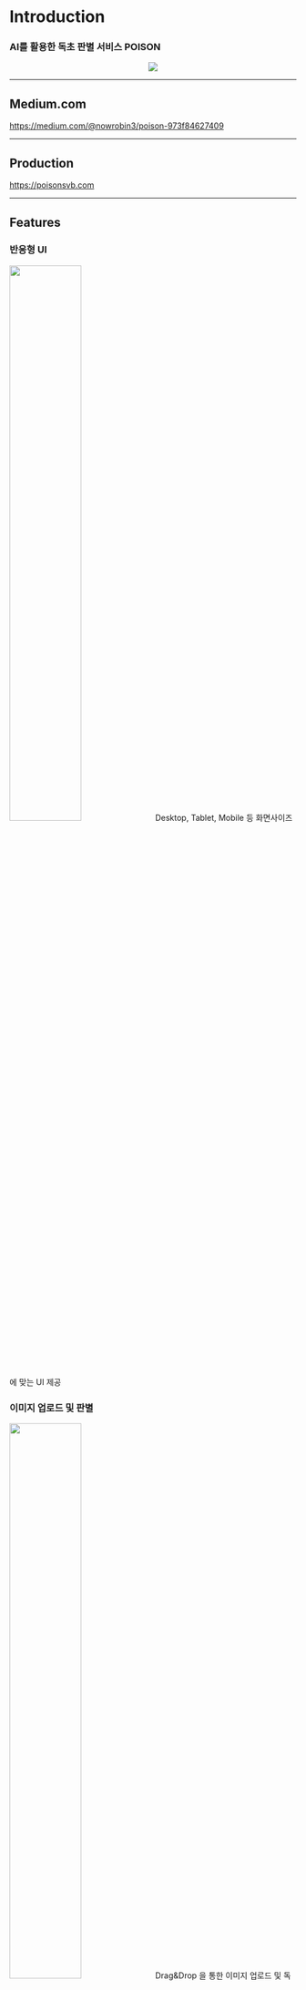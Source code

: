 # Introduction
### <p>AI를 활용한 독초 판별 서비스 POISON</p>
<div align=center>
<img src="https://user-images.githubusercontent.com/112836685/216101873-695f850c-1647-4374-b744-d76cef4f1ab3.png"/>
 
</div>

***
## Medium.com
https://medium.com/@nowrobin3/poison-973f84627409
***
## Production
https://poisonsvb.com
  
***
## Features

### 반응형 UI
<img src="https://user-images.githubusercontent.com/83197138/216485464-ba868a0a-3625-429f-8883-d47504e6a74c.gif" width="50%"/>
Desktop, Tablet, Mobile 등 화면사이즈에 맞는 UI 제공

### 이미지 업로드 및 판별
<img src="https://user-images.githubusercontent.com/83197138/216485225-5e284db3-d0c8-400d-8b18-c825fc5969c3.gif" width="50%"/>
Drag&Drop 을 통한 이미지 업로드 및 독초 판별 결과 제공

### 도감 
<img src="https://user-images.githubusercontent.com/83197138/216485419-960d34f1-04f2-4546-9843-9ca0bc5d6d35.gif" width="50%"/>
학습된 식물들의 리스트 및 식물 정보를 볼 수 있는 페이지<br/>
도감리스트 전체를 로딩하는 것이 아닌 무한스크롤을 통해 필요한 만큼의 데이터 로딩

### 검색 
<img src="https://user-images.githubusercontent.com/83197138/216485432-be9465a4-8935-4cc5-a2df-f2993e5e02fd.gif" width="50%"/>
도감에 등록된 식물을 검색할 수 있는 페이지<br/>
MongoDB Atlas Search를 통해 유사어 검색, 다중검색 지원

### 랭킹 
<img src="https://user-images.githubusercontent.com/83197138/216485444-51852996-3fa4-4e6f-a325-00fded4055b2.gif" width="50%"/>
판별 결과로 많이 조회된 순으로 랭킹을 보여주는 컴포넌트<br/>
스케쥴러를 사용하여 1시간 단위의 랭킹 제공 가능<br/>
차트를 통해 결과를 시각적으로 표현






***
## System Arcitechture
<div align =center>
<image src="https://user-images.githubusercontent.com/112836685/216496964-67b71afe-feb5-4d87-913d-ae3d83e9bd3c.png">
</div>
  
  
  
***
## Tech Stack

<div align =center>

Area| Tech Stack|
:--------:|:------------------------------:|
**Frontend** | <img src="https://img.shields.io/badge/TypeScript-3178C6.svg?style=for-the-badge&logo=TypeScript&logoColor=black"> <img src="https://img.shields.io/badge/react-61DAFB?style=for-the-badge&logo=react&logoColor=black"> <img src="https://img.shields.io/badge/ReactQuery-FF4154.svg?&style=for-the-badge&logo=ReactQuery&logoColor=white"> <img src="https://img.shields.io/badge/React Router-CA4245.svg?&style=for-the-badge&logo=reactrouter&logoColor=white"> <img src="https://img.shields.io/badge/Vite-646CFF.svg?&style=for-the-badge&logo=vite&logoColor=white"> <img src="https://img.shields.io/badge/Sass-CC6699?&style=for-the-badge&logo=Sass&logoColor=white"> <img src="https://img.shields.io/badge/Framer Motion-0055FF?&style=for-the-badge&logo=framer&logoColor=white"> <img src="https://img.shields.io/badge/Storybook-FF4785?&style=for-the-badge&logo=storybook&logoColor=white"> <img src="https://img.shields.io/badge/Mock Service Worker-FF6A33?&style=for-the-badge"> <img src="https://img.shields.io/badge/ApexChart-0682F2?&style=for-the-badge"> 
**Backend** | <img src="https://img.shields.io/badge/Django-092E20?style=for-the-badge&logo=Django&logoColor=white"> <img src="https://img.shields.io/badge/DJANGO_REST-ff1709?style=for-the-badge&logo=django&logoColor=white&color=ff1709&labelColor=gray"> <img src="https://img.shields.io/badge/RabbitMQ-FF6600?style=for-the-badge&logo=RabbitMQ&logoColor=white"> <img src="https://img.shields.io/badge/Celery-37814A?style=for-the-badge&logo=Celery&logoColor=white"> <img src="https://img.shields.io/badge/mongoDB-47A248?style=for-the-badge&logo=MongoDB&logoColor=white">  <img src="https://img.shields.io/badge/Amazon S3-569A31?style=for-the-badge&logo=Amazon S3&logoColor=white"> <img src="https://img.shields.io/badge/Redis-DC382D?style=for-the-badge&logo=Redis&logoColor=white">
**AI** | <img src="https://img.shields.io/badge/flask-000000?&style=for-the-badge&logo=flask&logoColor=white"> <img src="https://img.shields.io/badge/OpenCV-5C3EE8?style=for-the-badge&logo=OpenCV&logoColor=white"> <img src="https://img.shields.io/badge/TensorFlow-FF6F00?&style=for-the-badge&logo=TensorFlow&logoColor=white"> <img src="https://img.shields.io/badge/scikit_learn-F7931E?&style=for-the-badge&logo=scikit-learn&logoColor=white">
**DevOps** | <img src="https://img.shields.io/badge/NGINX-009639?style=for-the-badge&logo=nginx&logoColor=black"> <img src="https://img.shields.io/badge/gunicorn-499848?style=for-the-badge&logo=gunicorn&logoColor=black"> <img src="https://img.shields.io/badge/Docker-2496ED?style=for-the-badge&logo=docker&logoColor=white"> <img src="https://img.shields.io/badge/Github_Actions-2088FF?style=for-the-badge&logo=Github-Actions&logoColor=black"> <img src="https://img.shields.io/badge/Amazon_EC2-FF9900?style=for-the-badge&logo=Amazon-EC2&logoColor=black">
**Monitoring** |   <img src="https://img.shields.io/badge/Grafana-F46800?style=for-the-badge&logo=grafana&logoColor=black"> <img src="https://img.shields.io/badge/Prometheus-E6522C?style=for-the-badge&logo=Prometheus&logoColor=black"> <img src = "https://img.shields.io/badge/cadvisor-1478FF?style=for-the-badge&logoColor=black"> <img src="https://img.shields.io/badge/Sentry-362D59?&style=for-the-badge&logo=sentry&logoColor=white"> ![node-exporter](https://img.shields.io/badge/node_exporter-37D100?style=for-the-badge&logoColor=black) ![Elastic Stack](https://img.shields.io/static/v1?style=for-the-badge&message=Elastic+Stack&color=005571&logo=Elastic+Stack&logoColor=FFFFFF&label=)
**etc** | ![Slack](https://img.shields.io/static/v1?style=for-the-badge&message=Slack&color=4A154B&logo=Slack&logoColor=FFFFFF&label=) ![Notion](https://img.shields.io/static/v1?style=for-the-badge&message=Notion&color=000000&logo=Notion&logoColor=FFFFFF&label=) ![Figma](https://img.shields.io/static/v1?style=for-the-badge&message=Figma&color=F24E1E&logo=Figma&logoColor=FFFFFF&label=) ![Postman](https://img.shields.io/static/v1?style=for-the-badge&message=Postman&color=FF6C37&logo=Postman&logoColor=FFFFFF&label=) <img src="https://img.shields.io/badge/swagger-85EA2D?style=for-the-badge&logo=swagger&logoColor=black"> ![GitKraken](https://img.shields.io/static/v1?style=for-the-badge&message=GitKraken&color=179287&logo=GitKraken&logoColor=FFFFFF&label=) ![Visual Studio Code](https://img.shields.io/static/v1?style=for-the-badge&message=Visual+Studio+Code&color=007ACC&logo=Visual+Studio+Code&logoColor=FFFFFF&label=)
</div>
  
*** 
 
<details>
<summary><h3>Frontend</h3></summary>
  
## React Vite TypeScript
<img src="https://user-images.githubusercontent.com/83197138/216725991-05cc308e-13b0-415e-ba68-df336f37aa3a.png" width="60%"/>
ESModule 기반의 Vite를 사용하여 개발 서버를 더욱 빠르게 구동했습니다.
SPA인 React를 사용함으로써 UX를 향상시켰습니다.
Code splitting을 사용해 라우트별로 파일을 나누어 트래픽과 로딩 속도를 개선하였습니다.
정적 타입 언어인 Typescript을 사용하여 컴파일 단계에서 에러를 빠르게 확인할 수 있게 하였습니다.

## React Query & MSW
<img src="https://user-images.githubusercontent.com/83197138/216726050-67a1da9b-e822-4e4d-94e6-6e45148fa3ef.png" width="60%"/>
React query를 사용하여 서버와 클라이언트가 비동기적으로 공유하는 데이터를 관리하고 데이터 캐싱을 활용하여, API 트래픽을 감소시켰습니다.
네트워크 단에서 API를 Mocking 할 수 있는 MSW를 사용하여 API 개발을 기다리는 지연시간 없이 프론트엔드 개발이 가능하도록 하여 개발 속도를 향상시켰습니다.


## Storybook
<img src="https://user-images.githubusercontent.com/8746067/216549205-d8daf99f-19e4-4676-8e64-9243b030bbfd.png" width="60%"/>

Storybook을 사용해서 UI를 구성하는 컴포넌트들의 인터렉션 및 UI를 테스팅할 수 있게 했습니다.

## Monitoring
Sentry
|**Performance Monitoring** |**Error Example**|
|-----|-----|
<img src = "https://user-images.githubusercontent.com/8746067/216548977-2ed0a9b7-3d73-4442-9160-3d144285cdd9.png" width="500px" height="300px">|<img src = "https://user-images.githubusercontent.com/8746067/216548978-ce661720-1700-46b4-a5f1-4b77a65fe83f.png" width="500px" height="300px">

프론트엔드 에러 모니터링 및 트래킹 툴인 센트리를 사용하여 에러를 추적하였습니다. 에러의 종류, 발생 위치 등에 대한 정보를 제공하므로 원인을 찾는 데 들이는 시간을 덜 수 있으며, 에러 발생 즉시 메일 알림을 받아 빠르게 확인할 수 있습니다.
  
</details>  
  


<details> 
<summary><h3>Backend</h3></summary>
  
## API


### swagger
<div markdown="1">

![image](https://user-images.githubusercontent.com/112836685/215753323-26257498-ce14-435b-9bd6-def0dc1f64f7.png)

Swagger를 통해 API 명세서를 작성하였습니다.

</div>

## Celery

![image](https://user-images.githubusercontent.com/112836685/216561527-76405ebd-7106-484e-a951-109bbe986fe7.png)

Celery를 활용해 비교적 오래걸리는 독초 판별 서비스를 비동기로 처리하였습니다. 또한 Polling 방식을 활용해 celery가 요청처리중에도 다른 요청들을 받을 수 있게 구현하였습니다.

## DataBase

![image](https://user-images.githubusercontent.com/112836685/216560324-b395023a-3dcd-4029-93a1-889efc53d3c8.png)

MongoDB Atlas Search를 사용하여 꽃 이름 유사어 검색 및 다중검색이 가능하도록 검색엔진을 구현하였습니다.또한 Scheduler 를 활용하여 1시간 단위로 Database의 값을 update 해주는 Ranking System을 구현하였습니다.

## Monitoring
Grafana + Prometheus, ELK

|**Django** |**Node exporter**|
|-----|-----|
<img src = "https://user-images.githubusercontent.com/112836685/215755917-d95d1f67-284e-46bc-bb1a-4b4d60d0248d.png" width="500px" height="300px">|<img src = "https://user-images.githubusercontent.com/112836685/215756393-afd0c358-198c-475b-afc4-2a61ef44a20d.png" width="500px" height="300px">


|**cAdvisor** |**ELK**|
|-----|-----|
<img src = "https://user-images.githubusercontent.com/112836685/215756456-c339b819-463f-4b1b-9434-075df74f3684.png" width="500px" height="300px">|<img src = "https://user-images.githubusercontent.com/112836685/216101722-55819672-9a8e-4165-b45e-6b42f7b3f101.png" width="500px" height="300px">
  
Django에서 Prometheus를 통해 request,response에 대한 정보를 수집을 한 후 Grafana를 통해 시각화 하였습니다.
Slack과 Grafana를 연동하여 설정한 CPU 사용량 범위를 벗어날 경우 Slack에 경고 알림이 오도록 구현하였습니다.
CAdvisor를 활용해 각 컨테이너의 cpu, memory사용량등을 알수 있게 하였고, 컨테이너별 네트워크 사용량을 알수있게하였습니다.
node exporter를 통해 서버의 메모리, cpu 사용량, network traffic 등을 알수있게 하였습니다.

ELK 스택을 활용하여 nginx log를 모니터링하고, 시간대, 사이트별 응답코드, 응답코드 비율등을 모니터링 할 수 있게 설계하였습니다.
</details>  



  
<details>
<summary><h3>AI</h3></summary>


## Model

![image](https://user-images.githubusercontent.com/112836685/216560396-24ca23a8-fd15-45af-a03c-4e681da66d04.png)

카카오 오픈 api인 crawling과 Kaggle을 통해 데이터셋을 확보하였고 MobileNet V2 모델을 학습 시켰습니다.

![image](https://user-images.githubusercontent.com/112836685/216560570-0b780ca7-d0ee-4f34-92f3-960a4472f53f.png)

해당 이미지는 학습된 모델의 평가 지표입니다. 약 90%의 정확도와 꽤 낮은 손실값을 가지고 있는 것을 확인할 수 있고 모델이 over fitting 되지 않은 것을 확인 할 수 있습니다.

</details> 
 

  
<details>
<summary><h3>Devops</h3></summary>

## HTTPS

![image](https://user-images.githubusercontent.com/112836685/216560063-cbd003b8-e160-488a-a6ba-ffc83c925f18.png)

SSL인증서를 발급받아 Https를 적용하여 웹사이트의 무결성을 보호하도록 하였습니다.

## Github Actions

Github Actions를 통해 CI/CD 파이프라인을 구축하여 코드 변경사항을 서버에 원할하게 반영할 수 있게 하였습니다.

</details>
  
***
  

## Installation

### 서버 시작하기

Backend .env file

- config/.env

```
DJANGO_SECRET_KEY=
DJANGO_PASSWORD=
```

```shell
$ git clone https://github.com/SV-Team-B/docker.git
$ git submodule update --recursive --remote --init
$ cd frontend
$ yarn
$ yarn build
$ cd ..
$ docker-compose up --build -d
```

### 개발 서버 시작하기

```shell
$ git clone https://github.com/SV-Team-B/docker.git
$ git submodule update --recursive --remote --init
$ docker-compose -f docker-compose-dev.yml up -d
```
***
  
## Our Team

| Name    | <center>이상민</center>|<center>한정욱</center> |<center>강석규</center> | 
| ------- | --------------------------------------------- | ------------------------------------ | --------------------------------------------- | 
| Profile | <center> <img width="110px" height="110px" src="https://avatars.githubusercontent.com/u/83197138?v=4" /> </center>|<center><img width="110px" height="110px" src="https://avatars.githubusercontent.com/u/101189924?v=4" /></center>|<center><img width="110px" height="110px" src="https://avatars.githubusercontent.com/u/8746067?v=4" /></center>|
| role    | <center>Team Leader<br> Frontend, DevOps</center>   | <center>Frontend, <br> DevOps</center>    | <center>Frontend ,<br> DevOps</center>  | 
GitHub | <center>[@sangminlee98](https://github.com/sangminlee98)</center> | <center>[@nowrobin](https://github.com/nowrobin) </center>| <center>[@AlgeMoya](https://github.com/AlgeMoya) </center>|



| Name    | <center>강기환</center> | <center>이준우</center> | <center>박영식</center> | <center>정동훈</center>
| ------- | --------------------------------------- | --------------------------------------- | --------------------------------------- | --------------------------------------- |
| Profile |<center><img width="110px" height="110px" src="https://avatars.githubusercontent.com/u/100124081?s=400&v=4" /></center>|<center><img width="110px" height="110px" src="https://avatars.githubusercontent.com/u/107318116?v=4" /></center>|<center><img width="110px" height="110px" src="https://avatars.githubusercontent.com/u/99026631?v=4" /></center>|<center><img width="110px" height="110px" src="https://avatars.githubusercontent.com/u/112836685?s=400&v=4" /></center>|
| role    | <center>Bakcend ,<br> DevOps, <br> AI</center> | <center>Backend,<br> DevOps</center> | <center>Backend,<br> DevOps</center> | <center>Backend,<br> DevOps</center> |
GitHub | <center>[@GiHwan2](https://github.com/GiHwan2)</center> | <center>[@JunRain2](https://github.com/JunRain2) </center>| <center>[@0sik](https://github.com/0sik) </center>| <center>[@jjeongdong](https://github.com/jjeongdong)</center>





</div>
